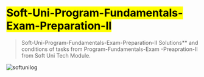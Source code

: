 # <mark> Soft-Uni-Program-Fundamentals-Exam-Preparation-II 
> Soft-Uni-Program-Fundamentals-Exam-Preparation-II Solutions** and conditions of tasks from Program-Fundamentals-Exam -Preapration-II from Soft Uni Tech Module.


![softunilog](https://encrypted-tbn0.gstatic.com/images?q=tbn:ANd9GcQ-dUnF8cj3ASv4ZYXFBLejZWUim-IgR2LFurC-PUlPNZScmxEt)
